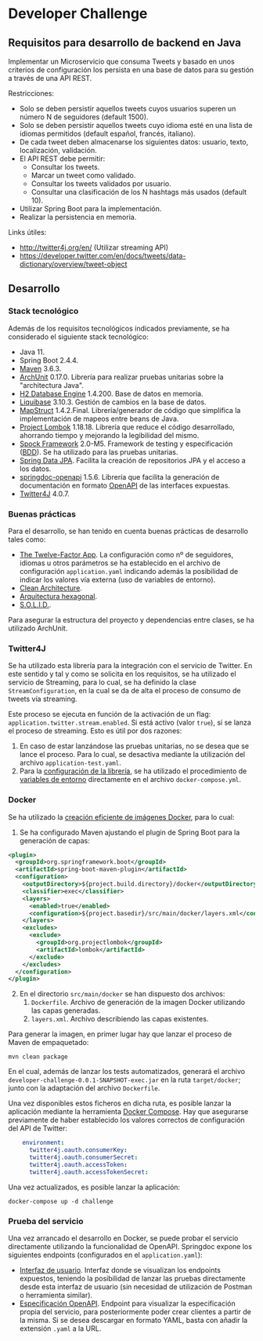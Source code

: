 # Developer Challenge

## Requisitos para desarrollo de backend en Java

Implementar un Microservicio que consuma Tweets y basado en unos criterios de configuración los persista en una base de datos para su gestión a través de una API REST.

Restricciones:

- Solo se deben persistir aquellos tweets cuyos usuarios superen un número N de
seguidores (default 1500).
- Solo se deben persistir aquellos tweets cuyo idioma esté en una lista de idiomas
permitidos (default español, francés, italiano).
- De cada tweet deben almacenarse los siguientes datos: usuario, texto, localización,
validación.
- El API REST debe permitir:
   - Consultar los tweets.
   - Marcar un tweet como validado.
   - Consultar los tweets validados por usuario.
   - Consultar una clasificación de los N hashtags más usados (default 10).
- Utilizar Spring Boot para la implementación.
- Realizar la persistencia en memoria.

Links útiles:
- http://twitter4j.org/en/ (Utilizar streaming API)
- https://developer.twitter.com/en/docs/tweets/data-dictionary/overview/tweet-object

## Desarrollo

### Stack tecnológico

Además de los requisitos tecnológicos indicados previamente, se ha considerado el siguiente stack tecnológico:

- Java 11.
- Spring Boot 2.4.4.
- [Maven](https://maven.apache.org/) 3.6.3.
- [ArchUnit](https://www.archunit.org/) 0.17.0. Librería para realizar pruebas unitarias sobre la "architectura Java".  
- [H2 Database Engine](https://www.h2database.com/) 1.4.200. Base de datos en memoria.
- [Liquibase](https://www.liquibase.org/) 3.10.3. Gestión de cambios en la base de datos.
- [MapStruct](https://mapstruct.org/) 1.4.2.Final. Librería/generador de código que simplifica la implementación de mapeos entre beans de Java.
- [Project Lombok](https://projectlombok.org/) 1.18.18. Librería que reduce el código desarrollado, ahorrando tiempo y mejorando la legibilidad del mismo.
- [Spock Framework](https://spockframework.org/) 2.0-M5. Framework de testing y especificación ([BDD](https://es.wikipedia.org/wiki/Desarrollo_guiado_por_comportamiento)). Se ha utilizado para las pruebas unitarias.   
- [Spring Data JPA](https://spring.io/projects/spring-data-jpa). Facilita la creación de repositorios JPA y el acceso a los datos.
- [springdoc-openapi](https://springdoc.org/) 1.5.6. Librería que facilita la generación de documentación en formato [OpenAPI](https://www.openapis.org/) de las interfaces expuestas.
- [Twitter4J](http://twitter4j.org) 4.0.7.

### Buenas prácticas

Para el desarrollo, se han tenido en cuenta buenas prácticas de desarrollo tales como:

- [The Twelve-Factor App](https://12factor.net/). La configuración como nº de seguidores, idiomas u otros parámetros se ha establecido en el archivo de configuración `application.yaml` indicando además la posibilidad de indicar los valores vía externa (uso de variables de entorno).
- [Clean Architecture](https://blog.cleancoder.com/uncle-bob/2012/08/13/the-clean-architecture.html).
- [Arquitectura hexagonal](https://en.wikipedia.org/wiki/Hexagonal_architecture_(software)).  
- [S.O.L.I.D.](https://es.wikipedia.org/wiki/SOLID).

Para asegurar la estructura del proyecto y dependencias entre clases, se ha utilizado ArchUnit.

### Twitter4J

Se ha utilizado esta librería para la integración con el servicio de Twitter. En este sentido y tal y como se solicita en los requisitos, se ha utilizado el servicio de Streaming, para lo cual, se ha definido la clase `StreamConfiguration`, en la cual se da de alta el proceso de consumo de tweets vía streaming.

Este proceso se ejecuta en función de la activación de un flag: `application.twitter.stream.enabled`. Si está activo (valor `true`), sí se lanza el proceso de streaming. Esto es útil por dos razones:

1. En caso de estar lanzándose las pruebas unitarias, no se desea que se lance el proceso. Para lo cual, se desactiva mediante la utilización del archivo `application-test.yaml`.
1. Para la [configuración de la librería](http://twitter4j.org/en/configuration.html), se ha utilizado el procedimiento de [variables de entorno](http://twitter4j.org/en/configuration.html#environmentvariableconfiguration) directamente en el archivo `docker-compose.yml`.

### Docker

Se ha utilizado la [creación eficiente de imágenes Docker](https://spring.io/blog/2020/08/14/creating-efficient-docker-images-with-spring-boot-2-3), para lo cual:

1. Se ha configurado Maven ajustando el plugin de Spring Boot para la generación de capas:

```xml
<plugin>
  <groupId>org.springframework.boot</groupId>
  <artifactId>spring-boot-maven-plugin</artifactId>
  <configuration>
    <outputDirectory>${project.build.directory}/docker</outputDirectory>
    <classifier>exec</classifier>
    <layers>
      <enabled>true</enabled>
      <configuration>${project.basedir}/src/main/docker/layers.xml</configuration>
    </layers>
    <excludes>
      <exclude>
        <groupId>org.projectlombok</groupId>
        <artifactId>lombok</artifactId>
      </exclude>
    </excludes>
  </configuration>
</plugin>
```

2. En el directorio `src/main/docker` se han dispuesto dos archivos:
   1. `Dockerfile`. Archivo de generación de la imagen Docker utilizando las capas generadas.
   1. `layers.xml`. Archivo describiendo las capas existentes.
    
Para generar la imagen, en primer lugar hay que lanzar el proceso de Maven de empaquetado:

```shell
mvn clean package
```

En el cual, además de lanzar los tests automatizados, generará el archivo `developer-challenge-0.0.1-SNAPSHOT-exec.jar` en la ruta `target/docker`; junto con la adaptación del archivo `Dockerfile`.

Una vez disponibles estos ficheros en dicha ruta, es posible lanzar la aplicación mediante la herramienta [Docker Compose](https://docs.docker.com/compose/). Hay que asegurarse previamente de haber establecido los valores correctos de configuración del API de Twitter:

```yaml
    environment:
      twitter4j.oauth.consumerKey: 
      twitter4j.oauth.consumerSecret:
      twitter4j.oauth.accessToken:
      twitter4j.oauth.accessTokenSecret:
```

Una vez actualizados, es posible lanzar la aplicación:

```shell
docker-compose up -d challenge
```

### Prueba del servicio

Una vez arrancado el desarrollo en Docker, se puede probar el servicio directamente utilizando la funcionalidad de OpenAPI. Springdoc expone los siguientes endpoints (configurados en el `application.yaml`):

- [Interfaz de usuario](http://localhost:8080/openapi/swagger-ui). Interfaz donde se visualizan los endpoints expuestos, teniendo la posibilidad de lanzar las pruebas directamente desde esta interfaz de usuario (sin necesidad de utilización de Postman o herramienta similar).
- [Especificación OpenAPI](http://localhost:8080/openapi/api-docs). Endpoint para visualizar la especificación propia del servicio, para posteriormente poder crear clientes a partir de la misma. Si se desea descargar en formato YAML, basta con añadir la extensión `.yaml` a la URL.
